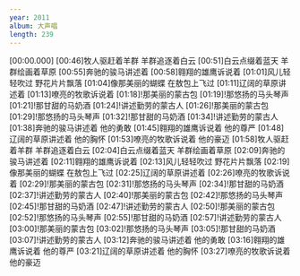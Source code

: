 ```yaml
---
year: 2011
album: 大声唱
length: 239
---
```

[00:00.000]
[00:46]牧人驱赶着羊群 羊群追逐着白云
[00:51]白云点缀着蓝天 羊群绘画着草原
[00:55]奔驰的骏马讲述着
[00:58]翱翔的雄鹰诉说着
[01:01]风儿轻轻吹过 野花片片飘落
[01:04]像那美丽的蝴蝶 在敖包上飞过
[01:11]辽阔的草原讲述着
[01:13]嘹亮的牧歌诉说着
[01:18]!那美丽的蒙古包
[01:19]!那悠扬的马头琴声
[01:21]!那甘甜的马奶酒
[01:24]!讲述勤劳的蒙古人
[01:26]!那美丽的蒙古包
[01:29]!那悠扬的马头琴声
[01:32]!那甘甜的马奶酒
[01:34]!讲述勤劳的蒙古人
[01:38]奔驰的骏马讲述着 他的勇敢
[01:45]翱翔的雄鹰诉说着 他的尊严
[01:48]辽阔的草原讲述着 他的胸怀
[01:53]嘹亮的牧歌诉说着 他的豪迈
[01:58]牧人驱赶着羊群 羊群追逐着白云
[02:04]白云点缀着蓝天 羊群绘画着草原
[02:09]奔驰的骏马讲述着
[02:11]翱翔的雄鹰诉说着
[02:13]风儿轻轻吹过 野花片片飘落
[02:19]像那美丽的蝴蝶 在敖包上飞过
[02:25]辽阔的草原讲述着
[02:26]嘹亮的牧歌诉说着
[02:29]!那美丽的蒙古包
[02:31]!那悠扬的马头琴声
[02:34]!那甘甜的马奶酒
[02:37]!讲述勤劳的蒙古人
[02:40]!那美丽的蒙古包
[02:42]!那悠扬的马头琴声
[02:45]!那甘甜的马奶酒
[02:47]!讲述勤劳的蒙古人
[02:50]!那美丽的蒙古包
[02:52]!那悠扬的马头琴声
[02:55]!那甘甜的马奶酒
[02:57]!讲述勤劳的蒙古人
[03:00]!那美丽的蒙古包
[03:02]!那悠扬的马头琴声
[03:05]!那甘甜的马奶酒
[03:07]!讲述勤劳的蒙古人
[03:12]奔驰的骏马讲述着 他的勇敢
[03:16]翱翔的雄鹰诉说着 他的尊严
[03:21]辽阔的草原讲述着 他的胸怀
[03:27]嘹亮的牧歌诉说着 他的豪迈
